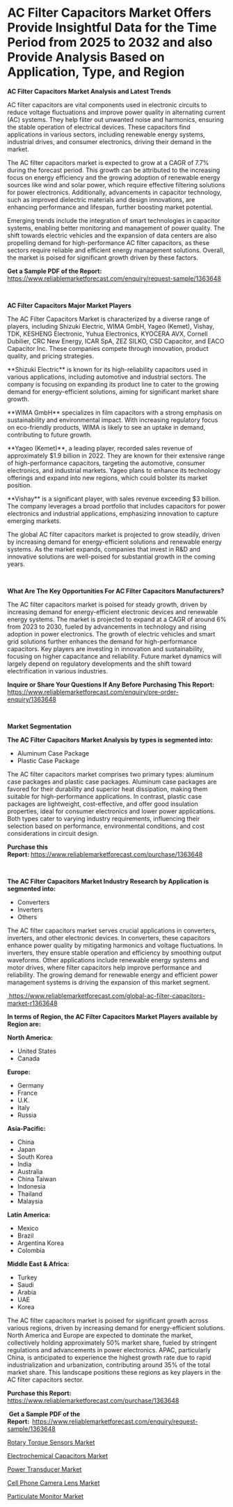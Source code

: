 <p><h1>AC Filter Capacitors Market Offers Provide Insightful Data for the Time Period from 2025 to 2032 and also Provide Analysis Based on Application, Type, and Region</h1></p><p><strong>AC Filter Capacitors Market Analysis and Latest Trends</strong></p>
<p><p>AC filter capacitors are vital components used in electronic circuits to reduce voltage fluctuations and improve power quality in alternating current (AC) systems. They help filter out unwanted noise and harmonics, ensuring the stable operation of electrical devices. These capacitors find applications in various sectors, including renewable energy systems, industrial drives, and consumer electronics, driving their demand in the market.</p><p>The AC filter capacitors market is expected to grow at a CAGR of 7.7% during the forecast period. This growth can be attributed to the increasing focus on energy efficiency and the growing adoption of renewable energy sources like wind and solar power, which require effective filtering solutions for power electronics. Additionally, advancements in capacitor technology, such as improved dielectric materials and design innovations, are enhancing performance and lifespan, further boosting market potential.</p><p>Emerging trends include the integration of smart technologies in capacitor systems, enabling better monitoring and management of power quality. The shift towards electric vehicles and the expansion of data centers are also propelling demand for high-performance AC filter capacitors, as these sectors require reliable and efficient energy management solutions. Overall, the market is poised for significant growth driven by these factors.</p></p>
<p><strong>Get a Sample PDF of the Report:&nbsp;</strong> <a href="https://www.reliablemarketforecast.com/enquiry/request-sample/1363648?utm_campaign=1110&utm_medium=2&utm_source=Github&utm_content=ia&utm_term=06042025&utm_id=ac-filter-capacitors">https://www.reliablemarketforecast.com/enquiry/request-sample/1363648</a></p>
<p>&nbsp;</p>
<p><strong>AC Filter Capacitors Major Market Players</strong></p>
<p><p>The AC Filter Capacitors Market is characterized by a diverse range of players, including Shizuki Electric, WIMA GmbH, Yageo (Kemet), Vishay, TDK, KESHENG Electronic, Yuhua Electronics, KYOCERA AVX, Cornell Dubilier, CRC New Energy, ICAR SpA, ZEZ SILKO, CSD Capacitor, and EACO Capacitor Inc. These companies compete through innovation, product quality, and pricing strategies.</p><p>**Shizuki Electric** is known for its high-reliability capacitors used in various applications, including automotive and industrial sectors. The company is focusing on expanding its product line to cater to the growing demand for energy-efficient solutions, aiming for significant market share growth.</p><p>**WIMA GmbH** specializes in film capacitors with a strong emphasis on sustainability and environmental impact. With increasing regulatory focus on eco-friendly products, WIMA is likely to see an uptake in demand, contributing to future growth.</p><p>**Yageo (Kemet)**, a leading player, recorded sales revenue of approximately $1.9 billion in 2022. They are known for their extensive range of high-performance capacitors, targeting the automotive, consumer electronics, and industrial markets. Yageo plans to enhance its technology offerings and expand into new regions, which could bolster its market position.</p><p>**Vishay** is a significant player, with sales revenue exceeding $3 billion. The company leverages a broad portfolio that includes capacitors for power electronics and industrial applications, emphasizing innovation to capture emerging markets.</p><p>The global AC filter capacitors market is projected to grow steadily, driven by increasing demand for energy-efficient solutions and renewable energy systems. As the market expands, companies that invest in R&D and innovative solutions are well-poised for substantial growth in the coming years.</p></p>
<p>&nbsp;</p>
<p><strong>What Are The Key Opportunities For AC Filter Capacitors Manufacturers?</strong></p>
<p><p>The AC filter capacitors market is poised for steady growth, driven by increasing demand for energy-efficient electronic devices and renewable energy systems. The market is projected to expand at a CAGR of around 6% from 2023 to 2030, fueled by advancements in technology and rising adoption in power electronics. The growth of electric vehicles and smart grid solutions further enhances the demand for high-performance capacitors. Key players are investing in innovation and sustainability, focusing on higher capacitance and reliability. Future market dynamics will largely depend on regulatory developments and the shift toward electrification in various industries.</p></p>
<p><strong>Inquire or Share Your Questions If Any Before Purchasing This Report:</strong> <a href="https://www.reliablemarketforecast.com/enquiry/pre-order-enquiry/1363648?utm_campaign=1110&utm_medium=2&utm_source=Github&utm_content=ia&utm_term=06042025&utm_id=ac-filter-capacitors">https://www.reliablemarketforecast.com/enquiry/pre-order-enquiry/1363648</a></p>
<p>&nbsp;</p>
<p><strong>Market Segmentation</strong></p>
<p><strong>The AC Filter Capacitors Market Analysis by types is segmented into:</strong></p>
<p><ul><li>Aluminum Case Package</li><li>Plastic Case Package</li></ul></p>
<p><p>The AC filter capacitors market comprises two primary types: aluminum case packages and plastic case packages. Aluminum case packages are favored for their durability and superior heat dissipation, making them suitable for high-performance applications. In contrast, plastic case packages are lightweight, cost-effective, and offer good insulation properties, ideal for consumer electronics and lower power applications. Both types cater to varying industry requirements, influencing their selection based on performance, environmental conditions, and cost considerations in circuit design.</p></p>
<p><strong>Purchase this Report:&nbsp;</strong><a href="https://www.reliablemarketforecast.com/purchase/1363648?utm_campaign=1110&utm_medium=2&utm_source=Github&utm_content=ia&utm_term=06042025&utm_id=ac-filter-capacitors">https://www.reliablemarketforecast.com/purchase/1363648</a></p>
<p>&nbsp;</p>
<p><strong>The AC Filter Capacitors Market Industry Research by Application is segmented into:</strong></p>
<p><ul><li>Converters</li><li>Inverters</li><li>Others</li></ul></p>
<p><p>The AC filter capacitors market serves crucial applications in converters, inverters, and other electronic devices. In converters, these capacitors enhance power quality by mitigating harmonics and voltage fluctuations. In inverters, they ensure stable operation and efficiency by smoothing output waveforms. Other applications include renewable energy systems and motor drives, where filter capacitors help improve performance and reliability. The growing demand for renewable energy and efficient power management systems is driving the expansion of this market segment.</p></p>
<p><a href="https://www.reliablemarketforecast.com/global-ac-filter-capacitors-market-r1363648?utm_campaign=1110&utm_medium=2&utm_source=Github&utm_content=ia&utm_term=06042025&utm_id=ac-filter-capacitors">&nbsp;https://www.reliablemarketforecast.com/global-ac-filter-capacitors-market-r1363648</a></p>
<p><strong>In terms of Region, the AC Filter Capacitors Market Players available by Region are:</strong></p>
<p>
    <p> <strong> North America: </strong>
        <ul>
            <li>United States</li>
            <li>Canada</li>
        </ul>
        </p> 
    <p> <strong> Europe: </strong>
        <ul>
            <li>Germany</li>
            <li>France</li>
            <li>U.K.</li>
            <li>Italy</li>
            <li>Russia</li>
        </ul>
        </p> 
    <p> <strong> Asia-Pacific: </strong>
        <ul>
            <li>China</li>
            <li>Japan</li>
            <li>South Korea</li>
            <li>India</li>
            <li>Australia</li>
            <li>China Taiwan</li>
            <li>Indonesia</li>
            <li>Thailand</li>
            <li>Malaysia</li>
        </ul>
        </p> 
    <p> <strong> Latin America: </strong>
        <ul>
            <li>Mexico</li>
            <li>Brazil</li>
            <li>Argentina Korea</li>
            <li>Colombia</li>
        </ul>
        </p> 
    <p> <strong> Middle East & Africa: </strong>
        <ul>
            <li>Turkey</li>
            <li>Saudi</li>
            <li>Arabia</li>
            <li>UAE</li>
            <li>Korea</li>
        </ul>
    </p>
    </p>
<p><p>The AC filter capacitors market is poised for significant growth across various regions, driven by increasing demand for energy-efficient solutions. North America and Europe are expected to dominate the market, collectively holding approximately 50% market share, fueled by stringent regulations and advancements in power electronics. APAC, particularly China, is anticipated to experience the highest growth rate due to rapid industrialization and urbanization, contributing around 35% of the total market share. This landscape positions these regions as key players in the AC filter capacitors sector.</p></p>
<p><strong>Purchase this Report: </strong><a href="https://www.reliablemarketforecast.com/purchase/1363648?utm_campaign=1110&utm_medium=2&utm_source=Github&utm_content=ia&utm_term=06042025&utm_id=ac-filter-capacitors">https://www.reliablemarketforecast.com/purchase/1363648</a></p>
<p>&nbsp;<strong>Get a Sample PDF of the Report:&nbsp;&nbsp;</strong><a href="https://www.reliablemarketforecast.com/enquiry/request-sample/1363648?utm_campaign=1110&utm_medium=2&utm_source=Github&utm_content=ia&utm_term=06042025&utm_id=ac-filter-capacitors">https://www.reliablemarketforecast.com/enquiry/request-sample/1363648</a></p>
<p><strong></strong></p>
<p><p><a href="https://github.com/siriyagayo/Market-Research-Report-List-1/blob/main/rotary-torque-sensors-market.md?utm_campaign=1110&utm_medium=2&utm_source=Github&utm_content=ia&utm_term=06042025&utm_id=ac-filter-capacitors">Rotary Torque Sensors Market</a></p><p><a href="https://github.com/romeoacuffap/Market-Research-Report-List-1/blob/main/electrochemical-capacitors-market.md?utm_campaign=1110&utm_medium=2&utm_source=Github&utm_content=ia&utm_term=06042025&utm_id=ac-filter-capacitors">Electrochemical Capacitors Market</a></p><p><a href="https://github.com/klinzenisaa/Market-Research-Report-List-1/blob/main/power-transducer-market.md?utm_campaign=1110&utm_medium=2&utm_source=Github&utm_content=ia&utm_term=06042025&utm_id=ac-filter-capacitors">Power Transducer Market</a></p><p><a href="https://github.com/prumrupear/Market-Research-Report-List-1/blob/main/cell-phone-camera-lens-market.md?utm_campaign=1110&utm_medium=2&utm_source=Github&utm_content=ia&utm_term=06042025&utm_id=ac-filter-capacitors">Cell Phone Camera Lens Market</a></p><p><a href="https://github.com/goreabeeran/Market-Research-Report-List-1/blob/main/particulate-monitor-market.md?utm_campaign=1110&utm_medium=2&utm_source=Github&utm_content=ia&utm_term=06042025&utm_id=ac-filter-capacitors">Particulate Monitor Market</a></p></p>